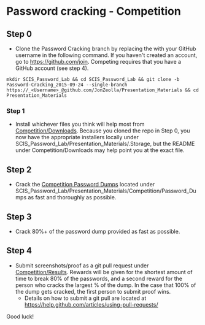 # Password cracking - Competition

## Step 0  
* Clone the Password Cracking branch by replacing the _<Username>_ with your GitHub username in the following command.  If you haven't created an account, go to https://github.com/join.  Competing requires that you have a GitHub account (see step 4).  
```
mkdir SCIS_Password_Lab && cd SCIS_Password_Lab && git clone -b Password-Cracking_2015-09-24 --single-branch https://_<Username>_@github.com/JonZeolla/Presentation_Materials && cd Presentation_Materials
```

### Step 1  
* Install whichever files you think will help most from [Competition/Downloads](https://github.com/JonZeolla/Presentation_Materials/tree/Password-Cracking_2015-09-24/Competition/Downloads).  Because you cloned the repo in Step 0, you now have the appropriate installers locally under SCIS_Password_Lab/Presentation_Materials/.Storage, but the README under Competition/Downloads may help point you at the exact file.  

## Step 2  
* Crack the [Competition Password Dumps](https://github.com/JonZeolla/Presentation_Materials/tree/Password-Cracking_2015-09-24/Competition/Password_Dumps) located under SCIS_Password_Lab/Presentation_Materials/Competition/Password_Dumps as fast and thoroughly as possible.  

## Step 3  
* Crack 80%+ of the password dump provided as fast as possible.  

## Step 4  
* Submit screenshots/proof as a git pull request under [Competition/Results](https://github.com/JonZeolla/Presentation_Materials/tree/Password-Cracking_2015-09-24/Competition/Results).  Rewards will be given for the shortest amount of time to break 80% of the passwords, and a second reward for the person who cracks the largest % of the dump.  In the case that 100% of the dump gets cracked, the first person to submit proof wins.  
  * Details on how to submit a git pull are located at https://help.github.com/articles/using-pull-requests/  

Good luck!  

